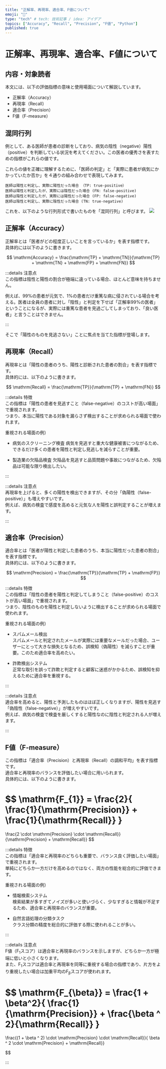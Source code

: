 ```yaml
---
title: "正解率、再現率、適合率、F値について"
emoji: "🔖"
type: "tech" # tech: 技術記事 / idea: アイデア
topics: ["Accuracy", "Recall", "Precision", "F値", "Python"]
published: true
---
```

# 正解率、再現率、適合率、F値について

## 内容・対象読者
本文には、以下の評価指標の意味と使用場面について解説しています。  
* 正解率（Accuracy）
* 再現率（Recall） 
* 適合率（Precision）
* F値（F-measure）

## 混同行列
例として、ある医師が患者の診断をしており、病気の陰性（negative）陽性（positive）を判断している状況を考えてください。この医者の優秀さを表すための指標がこれらの値です。

これらの値を正確に理解するために、「医師の判定」と「実際に患者が病気にかかっていたか否か」を４通りの組み合わせで表現してみます。
```
医師は陽性と判定し、実際に陽性だった場合 （TP: true-positive）
医師は陽性と判定したが、実際には陰性だった場合 (FN: false-positive)
医師は陰性と判定したが、実際には陽性だった場合 (FP: false-negative)
医師は陰性と判定し、実際に陰性だった場合 (TN: true-negative)
```
これを、以下のような行列形式で書いたものを「混同行列」と呼びます。
![](https://storage.googleapis.com/zenn-user-upload/458a1d47f662-20250718.png)

## 正解率（Accuracy）
正解率とは「医者がどの程度正しいことを言っているか」を表す指標です。  
具体的には以下のように書きます。

$$
\mathrm{Accuracy} = \frac{\mathrm{TP} + \mathrm{TN}}{\mathrm{TP} + \mathrm{TN} + \mathrm{FP} + \mathrm{FN}}
$$

:::details 注意点  
この指標は陰性と陽性の割合が極端に違っている場合、ほとんど意味を持ちません。 

例えば、99%の患者が元気で、1%の患者だけ重篤な病に侵されている場合を考える。医者は全員の患者に対し「陰性」と判定を下せば「正解率99%の医者」ということになるが、実際には重篤な患者を見過ごしてしまっており、「良い医者」と言うことはできません。

:::

そこで「陽性のものを見逃さない」ことに焦点を当てた指標が登場します。 

## 再現率（Recall）
再現率とは「陽性の患者のうち、陽性と診断された患者の割合」を表す指標です。  
具体的には、以下のように書きます。

$$
\mathrm{Recall} = \frac{\mathrm{TP}}{\mathrm{TP} + \mathrm{FN}}
$$

:::details 特徴  
この指標は「陽性の患者を見逃すこと（false-negative）のコストが高い場面」で重視されます。   
つまり、本当に陽性である対象を漏らさず検出することが求められる場面で使われます。

重視される場面の例）

* 病気のスクリーニング検査
    病気を見逃すと重大な健康被害につながるため、できるだけ多くの患者を陽性と判定し見逃しを減らすことが重要。

* 製造業の欠陥品検査 
    欠陥品を見逃すと品質問題や事故につながるため、欠陥品は可能な限り検出したい。

:::

:::details 注意点  
再現率を上げると、多くの陽性を検出できますが、その分「偽陽性（false-positive）」も増えやすいです。  
例えば、病気の検査で感度を高めると元気な人を陽性と誤判定することが増えます。

:::

## 適合率（Precision）
適合率とは「医者が陽性と判定した患者のうち、本当に陽性だった患者の割合」を表す指標です。  
具体的には、以下のように書きます。

$$
\mathrm{Precision} = \frac{\mathrm{TP}}{\mathrm{TP} + \mathrm{FP}}
$$

:::details 特徴  
この指標は「陰性の患者を陽性と判定してしまうこと（false-positive）のコストが高い場面」で重視されます。  
つまり、陰性のものを陽性と判定しないように検出することが求められる場面で使われます。

重視される場面の例）

* スパムメール検出  
    スパムメールと判定されたメールが実際には重要なメールだった場合、ユーザーにとって大きな損失となるため、誤検知（偽陽性）を減らすことが重要。このため適合率を高めたい。

* 詐欺検出システム  
    正常な取引を誤って詐欺と判定すると顧客に迷惑がかかるため、誤検知を抑えるために適合率を重視する。

:::

:::details 注意点   
適合率を高めると、陽性と予測したものはほぼ正しくなりますが、陽性を見逃す「偽陰性（false-negative）」が増えやすいです。  
例えば、病気の検査で検査を厳しくすると陽性なのに陰性と判定される人が増えます。

:::

## F値（F-measure）
この指標は「適合率（Precision）と再現率（Recall）の調和平均」を表す指標です。  
適合率と再現率のバランスを評価したい場合に用いられます。  
具体的には、以下のように書きます。

$$
\mathrm{F_{1}} =
\frac{2}{ \frac{1}{\mathrm{Precision}} + \frac{1}{\mathrm{Recall}} }
= 
\frac{2 \cdot \mathrm{Precision} \cdot \mathrm{Recall}}{\mathrm{Precision} + \mathrm{Recall}}
$$

:::details 特徴  
この指標は「適合率と再現率のどちらも重要で、バランス良く評価したい場面」で重視されます。  
単純にどちらか一方だけを高めるのではなく、両方の性能を総合的に評価できます。

重視される場面の例）

* 情報検索システム  
    検索結果が多すぎてノイズが多いと使いづらく、少なすぎると情報が不足するため、適合率と再現率のバランスが重要。

* 自然言語処理の分類タスク  
    クラス分類の精度を総合的に評価する際に使われることが多い。

:::

:::details 注意点  
F値（$\mathrm{F_{1}}$スコア）は適合率と再現率のバランスを示しますが、どちらか一方が極端に低いと小さくなります。  
また、$\mathrm{F_{1}}$スコアは適合率と再現率を同等に重視する場合の指標であり、片方をより重視したい場合は加重平均の$\mathrm{F_{\beta}}$スコアが使われます。

$$
\mathrm{F_{\beta}} =
\frac{1 + \beta^2}{ \frac{1}{\mathrm{Precision}} + \frac{\beta ^ 2}{\mathrm{Recall}} }
= 
\frac{(1 + \beta ^ 2) \cdot \mathrm{Precision} \cdot \mathrm{Recall}}{ \beta ^ 2 \cdot \mathrm{Precision} + \mathrm{Recall}}

$$

:::
